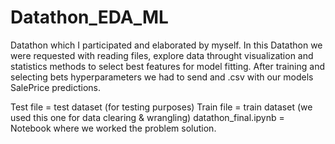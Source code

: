 # Datathon_EDA_ML
Datathon which I participated and elaborated by myself. 
In this Datathon we were requested with reading files, explore data throught visualization and statistics methods to select best features for model fitting. 
After training and selecting bets hyperparameters we had to send and .csv with our models SalePrice predictions.

Test file = test dataset (for testing purposes)
Train file = train dataset (we used this one for data clearing & wrangling)
datathon_final.ipynb = Notebook where we worked the problem solution.
